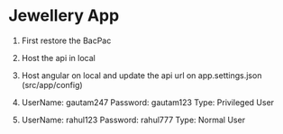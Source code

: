 # Jewellery App

1. First restore the BacPac
2. Host the api in local
3. Host angular on local and update the api url on app.settings.json (src/app/config)

1. UserName: gautam247
   Password: gautam123
   Type: Privileged User
2. UserName: rahul123
   Password: rahul777
   Type: Normal User
